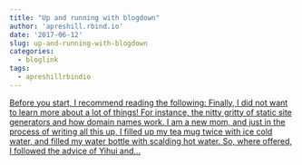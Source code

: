 ```yaml
---
title: "Up and running with blogdown"
author: 'apreshill.rbind.io'
date: '2017-06-12'
slug: up-and-running-with-blogdown
categories:
  - bloglink
tags:
  - apreshillrbindio
---
```


[Before you start, I recommend reading the following: Finally, I did not want to learn more about a lot of things! For instance, the nitty gritty of static site generators and how domain names work. I am a new mom, and just in the process of writing all this up, I filled up my tea mug twice with ice cold water, and filled my water bottle with scalding hot water. So, where offered, I followed the advice of Yihui and...<click to read more>](https://alison.rbind.io/post/up-and-running-with-blogdown/)

